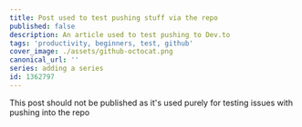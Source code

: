 ```yaml
---
title: Post used to test pushing stuff via the repo
published: false
description: An article used to test pushing to Dev.to
tags: 'productivity, beginners, test, github'
cover_image: ./assets/github-octocat.png
canonical_url: ''
series: adding a series
id: 1362797
---
```


This post should not be published as it's used purely for testing issues with pushing into the repo
